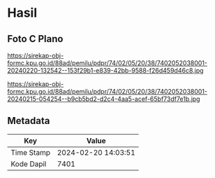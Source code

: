# Hasil

## Foto C Plano

https://sirekap-obj-formc.kpu.go.id/88ad/pemilu/pdpr/74/02/05/20/38/7402052038001-20240220-132542--153f29b1-e839-42bb-9588-f26d459d46c8.jpg

https://sirekap-obj-formc.kpu.go.id/88ad/pemilu/pdpr/74/02/05/20/38/7402052038001-20240215-054254--b9cb5bd2-d2c4-4aa5-acef-65bf73df7e1b.jpg


## Metadata

| Key        | Value               |
| ---------- | ------------------- |
| Time Stamp | 2024-02-20 14:03:51 |
| Kode Dapil | 7401                |



